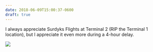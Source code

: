 ```yaml
---
date: 2018-06-09T15:00:37-0600
draft: true
---
```




I always appreciate Surdyks Flights at Terminal 2 (RIP the Terminal 1 location), but I appreciate it even more during a 4-hour delay.

![](/images/2018/ef1942014c.jpg)



